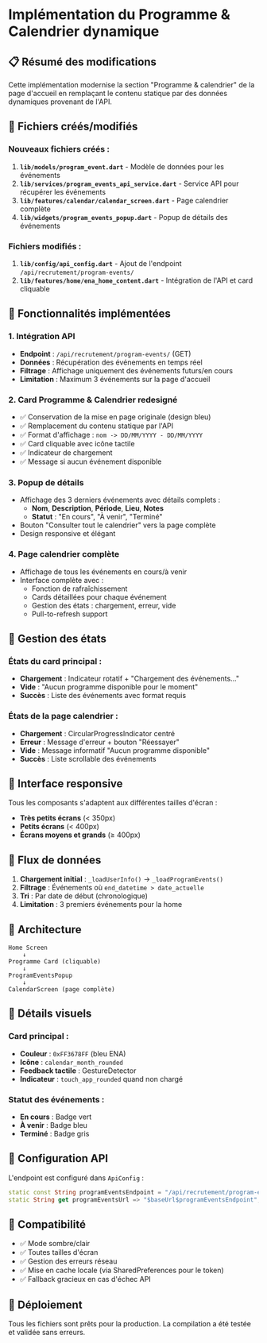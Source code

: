 # Implémentation du Programme & Calendrier dynamique

## 📋 Résumé des modifications

Cette implémentation modernise la section "Programme & calendrier" de la page d'accueil en remplaçant le contenu statique par des données dynamiques provenant de l'API.

## 🔧 Fichiers créés/modifiés

### Nouveaux fichiers créés :
1. **`lib/models/program_event.dart`** - Modèle de données pour les événements
2. **`lib/services/program_events_api_service.dart`** - Service API pour récupérer les événements
3. **`lib/features/calendar/calendar_screen.dart`** - Page calendrier complète
4. **`lib/widgets/program_events_popup.dart`** - Popup de détails des événements

### Fichiers modifiés :
1. **`lib/config/api_config.dart`** - Ajout de l'endpoint `/api/recrutement/program-events/`
2. **`lib/features/home/ena_home_content.dart`** - Intégration de l'API et card cliquable

## 🌟 Fonctionnalités implémentées

### 1. **Intégration API**
- **Endpoint** : `/api/recrutement/program-events/` (GET)
- **Données** : Récupération des événements en temps réel
- **Filtrage** : Affichage uniquement des événements futurs/en cours
- **Limitation** : Maximum 3 événements sur la page d'accueil

### 2. **Card Programme & Calendrier redesigné**
- ✅ Conservation de la mise en page originale (design bleu)
- ✅ Remplacement du contenu statique par l'API
- ✅ Format d'affichage : `nom -> DD/MM/YYYY - DD/MM/YYYY`
- ✅ Card cliquable avec icône tactile
- ✅ Indicateur de chargement
- ✅ Message si aucun événement disponible

### 3. **Popup de détails**
- Affichage des 3 derniers événements avec détails complets :
  - **Nom**, **Description**, **Période**, **Lieu**, **Notes**
  - **Statut** : "En cours", "À venir", "Terminé"
- Bouton "Consulter tout le calendrier" vers la page complète
- Design responsive et élégant

### 4. **Page calendrier complète**
- Affichage de tous les événements en cours/à venir
- Interface complète avec :
  - Fonction de rafraîchissement
  - Cards détaillées pour chaque événement
  - Gestion des états : chargement, erreur, vide
  - Pull-to-refresh support

## 🎯 Gestion des états

### États du card principal :
- **Chargement** : Indicateur rotatif + "Chargement des événements..."
- **Vide** : "Aucun programme disponible pour le moment"
- **Succès** : Liste des événements avec format requis

### États de la page calendrier :
- **Chargement** : CircularProgressIndicator centré
- **Erreur** : Message d'erreur + bouton "Réessayer"
- **Vide** : Message informatif "Aucun programme disponible"
- **Succès** : Liste scrollable des événements

## 📱 Interface responsive

Tous les composants s'adaptent aux différentes tailles d'écran :
- **Très petits écrans** (< 350px)
- **Petits écrans** (< 400px)
- **Écrans moyens et grands** (≥ 400px)

## 🔄 Flux de données

1. **Chargement initial** : `_loadUserInfo()` → `_loadProgramEvents()`
2. **Filtrage** : Événements où `end_datetime > date_actuelle`
3. **Tri** : Par date de début (chronologique)
4. **Limitation** : 3 premiers événements pour la home

## 🧩 Architecture

```
Home Screen
    ↓
Programme Card (cliquable)
    ↓
ProgramEventsPopup
    ↓
CalendarScreen (page complète)
```

## 🎨 Détails visuels

### Card principal :
- **Couleur** : `0xFF3678FF` (bleu ENA)
- **Icône** : `calendar_month_rounded`
- **Feedback tactile** : GestureDetector
- **Indicateur** : `touch_app_rounded` quand non chargé

### Statut des événements :
- **En cours** : Badge vert
- **À venir** : Badge bleu  
- **Terminé** : Badge gris

## 🔧 Configuration API

L'endpoint est configuré dans `ApiConfig` :
```dart
static const String programEventsEndpoint = "/api/recrutement/program-events/";
static String get programEventsUrl => "$baseUrl$programEventsEndpoint";
```

## 📱 Compatibilité

- ✅ Mode sombre/clair
- ✅ Toutes tailles d'écran
- ✅ Gestion des erreurs réseau
- ✅ Mise en cache locale (via SharedPreferences pour le token)
- ✅ Fallback gracieux en cas d'échec API

## 🚀 Déploiement

Tous les fichiers sont prêts pour la production. La compilation a été testée et validée sans erreurs.
